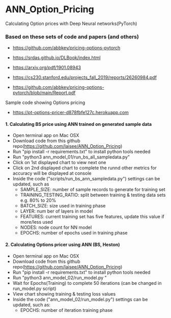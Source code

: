 # ANN_Option_Pricing
Calculating Option prices with Deep Neural networks(PyTorch)

### Based on these sets of code and papers (and others)

* https://github.com/abbkey/pricing-options-pytorch
* https://srdas.github.io/DLBook/index.html

* https://arxiv.org/pdf/1901.08943
* https://cs230.stanford.edu/projects_fall_2019/reports/26260984.pdf
* https://github.com/abbkey/pricing-options-pytorch/blob/main/Report.pdf

Sample code showing Options pricing
* https://pt-options-pricer-d878fbfe127c.herokuapp.com

#### 1. Calculating BS price using ANN trained on generated sample data

 - Open terminal app on Mac OSX
 - Download code from this github repo(https://github.com/laisee/ANN_Option_Pricing)
 - Run "pip install -r requirements.txt" to install python tools needed
 - Run "python3 ann_model_01/run_bs_all_sampledata.py"
 - Click on 1st displayed chart to view next one
 - Click on 2nd displayed chart to complete the runnd other metrics for accuracy will be displayed at console
 - Inside the code ("scripts/run_bs_ann_sampledata.py") settings can be updated, such as 
    - SAMPLE_SIZE: number of sample records to generate for training set
    - TRAINING_TESTING_RATIO: split between training & testing data sets e.g. 80% to 20%
    - BATCH_SIZE: size used in training phase
    - LAYER: num ber of layers in model 
    - FEATURES: current training set has five features, update this value if more/less used 
    - NODES: node count for NN model
    - EPOCHS: number of epochs used in training phase

#### 2. Calculating Options pricer using ANN (BS, Heston)
 - Open terminal app on Mac OSX
 - Download code from this github repo(https://github.com/laisee/ANN_Option_Pricing)
 - Run "pip install -r requirements.txt" to install python tools needed
 - Run "python3 ann_model_02/run_model.py "
 - Wait for Epochs(Training) to complete 50 iterations (can be changed in run_model.py script)
 - View chart showing training & testing loss values
 - Inside the code ("ann_model_02/run_model.py") settings can be updated, such as:
    - EPOCHS: number of iteration training phase